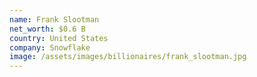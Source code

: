 ```yaml
---
name: Frank Slootman
net_worth: $0.6 B
country: United States
company: Snowflake
image: /assets/images/billionaires/frank_slootman.jpg
---
```

